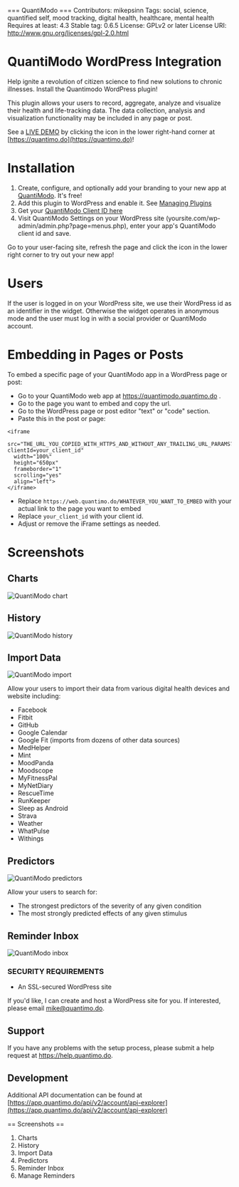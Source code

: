 === QuantiModo ===
Contributors: mikepsinn
Tags: social, science, quantified self, mood tracking, digital health, healthcare, mental health
Requires at least: 4.3
Stable tag: 0.6.5
License: GPLv2 or later
License URI: http://www.gnu.org/licenses/gpl-2.0.html

# QuantiModo WordPress Integration

Help ignite a revolution of citizen science to find new solutions to chronic illnesses.  Install the Quantimodo WordPress plugin!

This plugin allows your users to record, aggregate, analyze and visualize their health and life-tracking data.
The data collection, analysis and visualization functionality may be included in any page or post.

See a [LIVE DEMO](https://quantimo.do) by clicking the icon in the lower right-hand corner at [https://quantimo.do](https://quantimo.do)!

# Installation

1. Create, configure, and optionally add your branding to your new app at [QuantiModo](https://app.quantimodo.com/builder).  It's free!
2. Add this plugin to WordPress and enable it. See [Managing Plugins](https://codex.wordpress.org/Managing_Plugins)
3. Get your [QuantiModo Client ID here](https://builder.quantimo.do)
4. Visit QuantiModo Settings on your WordPress site (yoursite.com/wp-admin/admin.php?page=menus.php), enter your app's QuantiModo client id and save.

Go to your user-facing site, refresh the page and click the icon in the lower right corner to try out your new app!

# Users

If the user is logged in on your WordPress site, we use their WordPress id as an identifier in the widget.
Otherwise the widget operates in anonymous mode and the user must log in with a social provider or QuantiModo account.

# Embedding in Pages or Posts

To embed a specific page of your QuantiModo app in a WordPress page or post:
- Go to your QuantiModo web app at https://quantimodo.quantimo.do .
- Go to the page you want to embed and copy the url.
- Go to the WordPress page or post editor "text" or "code" section.
- Paste this in the post or page:
```
<iframe 
  src="THE_URL_YOU_COPIED_WITH_HTTPS_AND_WITHOUT_ANY_TRAILING_URL_PARAMS?clientId=your_client_id" 
  width="100%" 
  height="650px" 
  frameborder="1" 
  scrolling="yes" 
  align="left">
</iframe>
```
- Replace `https://web.quantimo.do/WHATEVER_YOU_WANT_TO_EMBED` with your actual link to the page you want to embed
- Replace `your_client_id` with your client id.
- Adjust or remove the iFrame settings as needed.

# Screenshots
## Charts
![QuantiModo chart](https://raw.githubusercontent.com/Abolitionist-Project/QuantiModo-WordPress-Plugin/develop/assets-wp-repo/screenshot-1.png)

## History
![QuantiModo history](https://raw.githubusercontent.com/Abolitionist-Project/QuantiModo-WordPress-Plugin/develop/assets-wp-repo/screenshot-2.png)

## Import Data
![QuantiModo import](https://raw.githubusercontent.com/Abolitionist-Project/QuantiModo-WordPress-Plugin/develop/assets-wp-repo/screenshot-3.png)

Allow your users to import their data from various digital health devices and website including:
- Facebook
- Fitbit
- GitHub
- Google Calendar
- Google Fit (imports from dozens of other data sources)
- MedHelper
- Mint
- MoodPanda
- Moodscope
- MyFitnessPal
- MyNetDiary
- RescueTime
- RunKeeper
- Sleep as Android
- Strava
- Weather
- WhatPulse
- Withings

## Predictors
![QuantiModo predictors](https://raw.githubusercontent.com/Abolitionist-Project/QuantiModo-WordPress-Plugin/develop/assets-wp-repo/screenshot-4.png)

Allow your users to search for:
- The strongest predictors of the severity of any given condition
- The most strongly predicted effects of any given stimulus

## Reminder Inbox
![QuantiModo inbox](https://raw.githubusercontent.com/Abolitionist-Project/QuantiModo-WordPress-Plugin/develop/assets-wp-repo/screenshot-5.png)

### SECURITY REQUIREMENTS

- An SSL-secured WordPress site

If you'd like, I can create and host a WordPress site for you.  If interested, please email mike@quantimo.do.

## Support

If you have any problems with the setup process, please submit a help request at https://help.quantimo.do.

## Development

Additional API documentation can be found at [https://app.quantimo.do/api/v2/account/api-explorer](https://app.quantimo.do/api/v2/account/api-explorer)

== Screenshots ==

1. Charts
2. History
3. Import Data
4. Predictors
5. Reminder Inbox
6. Manage Reminders
